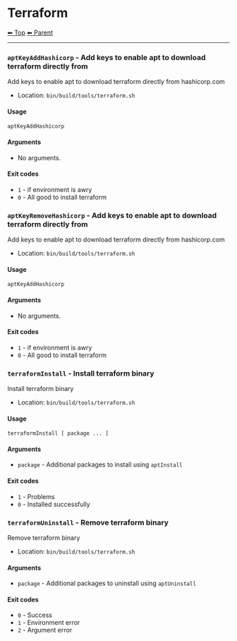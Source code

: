 # Terraform

<!-- TEMPLATE header 2 -->
[⬅ Top](index.md) [⬅ Parent ](../index.md)
<hr />

### `aptKeyAddHashicorp` - Add keys to enable apt to download terraform directly from

Add keys to enable apt to download terraform directly from hashicorp.com

- Location: `bin/build/tools/terraform.sh`

#### Usage

    aptKeyAddHashicorp
    

#### Arguments

- No arguments.

#### Exit codes

- `1` - if environment is awry
- `0` - All good to install terraform
### `aptKeyRemoveHashicorp` - Add keys to enable apt to download terraform directly from

Add keys to enable apt to download terraform directly from hashicorp.com

- Location: `bin/build/tools/terraform.sh`

#### Usage

    aptKeyAddHashicorp
    

#### Arguments

- No arguments.

#### Exit codes

- `1` - if environment is awry
- `0` - All good to install terraform
### `terraformInstall` - Install terraform binary

Install terraform binary

- Location: `bin/build/tools/terraform.sh`

#### Usage

    terraformInstall [ package ... ]
    

#### Arguments

- `package` - Additional packages to install using `aptInstall`

#### Exit codes

- `1` - Problems
- `0` - Installed successfully
### `terraformUninstall` - Remove terraform binary

Remove terraform binary

- Location: `bin/build/tools/terraform.sh`

#### Arguments

- `package` - Additional packages to uninstall using `aptUninstall`

#### Exit codes

- `0` - Success
- `1` - Environment error
- `2` - Argument error

